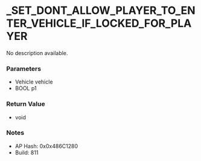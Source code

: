 # _SET_DONT_ALLOW_PLAYER_TO_ENTER_VEHICLE_IF_LOCKED_FOR_PLAYER

No description available.

### Parameters
* Vehicle vehicle
* BOOL p1

### Return Value
* void

### Notes
* AP Hash: 0x0x486C1280
* Build: 811

